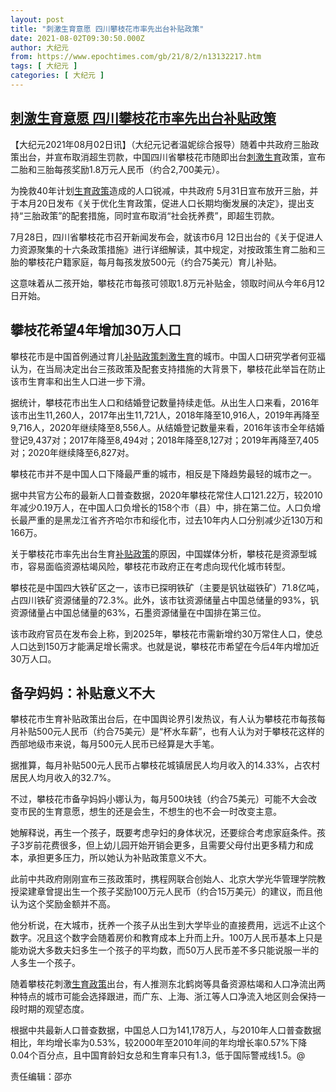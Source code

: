```yaml
---
layout: post
title: "刺激生育意愿 四川攀枝花市率先出台补贴政策"
date: 2021-08-02T09:30:50.000Z
author: 大纪元
from: https://www.epochtimes.com/gb/21/8/2/n13132217.htm
tags: [ 大纪元 ]
categories: [ 大纪元 ]
---
```

<!--1627896650000-->
[刺激生育意愿 四川攀枝花市率先出台补贴政策](https://www.epochtimes.com/gb/21/8/2/n13132217.htm)
------

<div>
<p>【大纪元2021年08月02日讯】（大纪元记者温妮综合报导）随着中共政府三胎政策出台，并宣布取消超生罚款，中国四川省攀枝花市随即出台<a href="https://www.epochtimes.com/gb/tag/%E5%88%BA%E6%BF%80%E7%94%9F%E8%82%B2.html">刺激生育</a>政策，宣布二胎和三胎每孩奖励1.8万元人民币（约合2,700美元）。</p><p>为挽救40年计划<a href="https://www.epochtimes.com/gb/tag/%E7%94%9F%E8%82%B2%E6%94%BF%E7%AD%96.html">生育政策</a>造成的人口锐减，中共政府 5月31日宣布放开三胎，并于本月20日发布《关于优化生育政策，促进人口长期均衡发展的决定》，提出支持“三胎政策”的配套措施，同时宣布取消“社会抚养费”，即超生罚款。</p><p>7月28日，四川省攀枝花市召开新闻发布会，就该市6月 12日出台的《关于促进人力资源聚集的十六条政策措施》进行详细解读，其中规定，对按政策生育二胎和三胎的攀枝花户籍家庭，每月每孩发放500元（约合75美元）育儿补贴。</p><p>这意味着从二孩开始，攀枝花市每孩可领取1.8万元补贴金，领取时间从今年6月12日开始。</p><h2><strong>攀枝花希望4年增加30万人口</strong></h2><p>攀枝花市是中国首例通过育儿<a href="https://www.epochtimes.com/gb/tag/%E8%A1%A5%E8%B4%B4%E6%94%BF%E7%AD%96.html">补贴政策</a><a href="https://www.epochtimes.com/gb/tag/%E5%88%BA%E6%BF%80%E7%94%9F%E8%82%B2.html">刺激生育</a>的城市。中国人口研究学者何亚福认为，在当局决定出台三孩政策及配套支持措施的大背景下，攀枝花此举旨在防止该市生育率和出生人口进一步下滑。</p><p>据统计，攀枝花市出生人口和结婚登记数量持续走低。从出生人口来看，2016年该市出生11,260人，2017年出生11,721人，2018年降至10,916人，2019年再降至9,716人，2020年继续降至8,556人。从结婚登记数量来看，2016年该市全年结婚登记9,437对；2017年降至8,494对；2018年降至8,127对；2019年再降至7,405对；2020年继续降至6,827对。</p><p>攀枝花市并不是中国人口下降最严重的城市，相反是下降趋势最轻的城市之一。</p><p>据中共官方公布的最新人口普查数据，2020年攀枝花常住人口121.22万，较2010年减少0.19万人，在中国人口负增长的158个市（县）中，排在第二位。人口负增长最严重的是黑龙江省齐齐哈尔市和绥化市，过去10年内人口分别减少近130万和166万。</p><p>关于攀枝花市率先出台生育<a href="https://www.epochtimes.com/gb/tag/%E8%A1%A5%E8%B4%B4%E6%94%BF%E7%AD%96.html">补贴政策</a>的原因，中国媒体分析，攀枝花是资源型城市，容易面临资源枯竭风险，攀枝花市政府正在考虑向现代化城市转型。</p><p>攀枝花是中国四大铁矿区之一，该市已探明铁矿（主要是钒钛磁铁矿）71.8亿吨，占四川铁矿资源储量的72.3%。此外，该市钛资源储量占中国总储量的93%，钒资源储量占中国总储量的63%，石墨资源储量在中国排在第三位。</p><p>该市政府官员在发布会上称，到2025年，攀枝花市需新增约30万常住人口，使总人口达到150万才能满足增长需求。也就是说，攀枝花市希望在今后4年内增加近30万人口。</p><h2>备孕妈妈：补贴意义不大</h2><p>攀枝花市生育补贴政策出台后，在中国舆论界引发热议，有人认为攀枝花市每孩每月补贴500元人民币（约合75美元）是“杯水车薪”，也有人认为对于攀枝花这样的西部地级市来说，每月500元人民币已经算是大手笔。</p><p>据推算，每月补贴500元人民币占攀枝花城镇居民人均月收入的14.33%，占农村居民人均月收入的32.7%。</p><p>不过，攀枝花市备孕妈妈小娜认为，每月500块钱（约合75美元）可能不大会改变市民的生育意愿，想生的还是会生，不想生的也不会一时改变主意。</p><p>她解释说，再生一个孩子，既要考虑孕妇的身体状况，还要综合考虑家庭条件。孩子3岁前花费很多，但上幼儿园开始开销会更多，且需要父母付出更多精力和成本，承担更多压力，所以她认为补贴政策意义不大。</p><p>此前中共政府刚刚宣布三孩政策时，携程网联合创始人、北京大学光华管理学院教授梁建章曾提出生一个孩子奖励100万元人民币（约合15万美元）的建议，而且他认为这个奖励金额并不高。</p><p>他分析说，在大城市，抚养一个孩子从出生到大学毕业的直接费用，远远不止这个数字。况且这个数字会随着房价和教育成本上升而上升。100万人民币基本上只是能劝说大多数夫妇多生一个孩子的平均数，而50万人民币差不多只能说服一半的人多生一个孩子。</p><p>随着攀枝花刺激<a href="https://www.epochtimes.com/gb/tag/%E7%94%9F%E8%82%B2%E6%94%BF%E7%AD%96.html">生育政策</a>出台，有人推测东北鹤岗等具备资源枯竭和人口净流出两种特点的城市可能会选择跟进，而广东、上海、浙江等人口净流入地区则会保持一段时期的观望态度。</p><p>根据中共最新人口普查数据，中国总人口为141,178万人，与2010年人口普查数据相比，年均增长率为0.53%，较2000年至2010年间的年均增长率0.57%下降0.04个百分点，且中国育龄妇女总和生育率只有1.3，低于国际警戒线1.5。@</p><p>责任编辑：邵亦</p>
</div>
